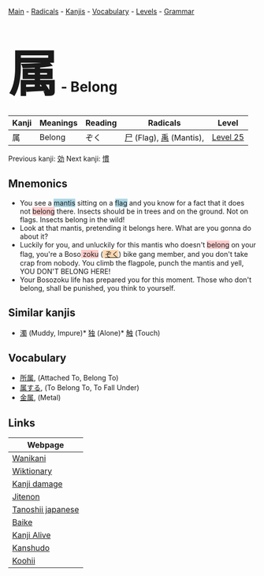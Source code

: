 <style> bigfont {font-size: 100px}</style>
[Main](../index.md) -
[Radicals](../radicals.md) -
[Kanjis](../kanjis.md) -
[Vocabulary](../vocabulary.md) -
[Levels](../levels.md) -
[Grammar](../grammar.md)
# <bigfont> 属</bigfont> - Belong 

| Kanji | Meanings | Reading | Radicals | Level |
| --- | --- | --- | --- | --- |
| 属 | Belong | ぞく | [尸](../radicals/尸.md) (Flag), [禹](../radicals/禹.md) (Mantis),  | [Level 25](../levels/wk_level25.md) |

Previous kanji: [効](効.md) Next kanji: [慣](慣.md) 

## Mnemonics
 * You see a <span style="background-color:#ADD8E6"> mantis</span> sitting on a <span style="background-color:#ADD8E6"> flag</span> and you know for a fact that it does not <span style="background-color:#ffcccb"> belong</span> there. Insects should be in trees and on the ground. Not on flags. Insects belong in the wild!
* Look at that mantis, pretending it belongs here. What are you gonna do about it?
* Luckily for you, and unluckily for this mantis who doesn't <span style="background-color:#ffcccb"> belong</span> on your flag, you're a Boso<span style="background-color:#ffcccb"> zoku</span> (<span style="background-color:#fed8b1"> [ぞく](https://jisho.org/search/ぞく)</span>) bike gang member, and you don't take crap from nobody. You climb the flagpole, punch the mantis and yell, YOU DON'T BELONG HERE!
* Your Bosozoku life has prepared you for this moment. Those who don't belong, shall be punished, you think to yourself.


## Similar kanjis
 * [濁](濁.md) (Muddy, Impure)* [独](独.md) (Alone)* [触](触.md) (Touch)


## Vocabulary
 * [所属](../vocabulary/属.md), (Attached To, Belong To)
* [属する](../vocabulary/属.md), (To Belong To, To Fall Under)
* [金属](../vocabulary/属.md), (Metal)



## Links 

| Webpage |
| --- |
| [Wanikani          ](https://www.wanikani.com/kanji/属) |
| [Wiktionary        ](https://en.wiktionary.org/wiki/属) |
| [Kanji damage      ](http://www.kanjidamage.com/kanji/search?utf8=✓&q=属) |
| [Jitenon           ](https://jitenon.com/kanji/属) |
| [Tanoshii japanese ](https://www.tanoshiijapanese.com/dictionary/kanji.cfm?k=属) |
| [Baike             ](https://baike.baidu.com/item/属) |
| [Kanji Alive       ](https://app.kanjialive.com/属) |
| [Kanshudo          ](https://www.kanshudo.com/searchmn?q=属) |
| [Koohii            ](https://kanji.koohii.com/study/kanji/属) |
